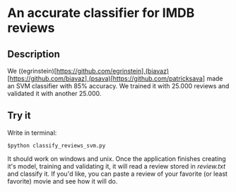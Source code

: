 # An accurate classifier for IMDB reviews
## Description
We ((egrinstein)[https://github.com/egrinstein],(biavaz)[https://github.com/biavaz],(psava)[https://github.com/patricksava] made an SVM classifier with 85%
accuracy. We trained it with 25.000 reviews and validated it with another 25.000.
 
## Try it
Write in terminal:

`$python classify_reviews_svm.py`

It should work on windows and unix.
Once the application finishes creating it's model, training and validating it, it 
will read a review stored in _review.txt_ and classify it. If you'd like, you can 
paste a review of your favorite (or least favorite) movie and see how it will do.
